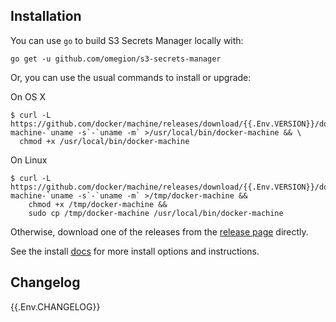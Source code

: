## Installation

You can use `go` to build S3 Secrets Manager locally with:

```shell
go get -u github.com/omegion/s3-secrets-manager
```

Or, you can use the usual commands to install or upgrade:

On OS X
```console
$ curl -L https://github.com/docker/machine/releases/download/{{.Env.VERSION}}/docker-machine-`uname -s`-`uname -m` >/usr/local/bin/docker-machine && \
  chmod +x /usr/local/bin/docker-machine
```
On Linux
```console
$ curl -L https://github.com/docker/machine/releases/download/{{.Env.VERSION}}/docker-machine-`uname -s`-`uname -m` >/tmp/docker-machine &&
    chmod +x /tmp/docker-machine &&
    sudo cp /tmp/docker-machine /usr/local/bin/docker-machine
```

Otherwise, download one of the releases from the [release page](https://github.com/docker/machine/releases/) directly.

See the install [docs](https://docs.docker.com/machine/install-machine/) for more install options and instructions.

## Changelog

{{.Env.CHANGELOG}}
